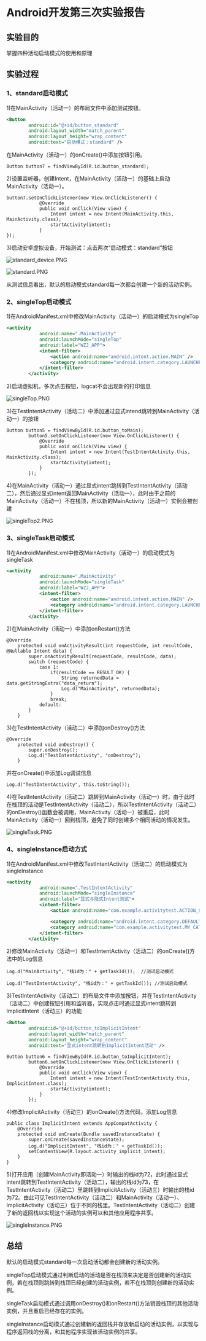 # Android开发第三次实验报告

## 实验目的

掌握四种活动启动模式的使用和原理

## 实验过程

### 1、standard启动模式

1)在MainActivity（活动一）的布局文件中添加测试按钮。

```main_layout.xml
<Button
        android:id="@+id/button_standard"
        android:layout_width="match_parent"
        android:layout_height="wrap_content"
        android:text="启动模式：standard" />
```

在MainActivity（活动一）的onCreate()中添加按钮引用。

```MainActivity
Button button7 = findViewById(R.id.button_standard);
```



2)设置监听器，创建Intent，在MainActivity（活动一）的基础上启动MainActivity（活动一）。

```MainActivity
button7.setOnClickListener(new View.OnClickListener() {
            @Override
            public void onClick(View view) {
                Intent intent = new Intent(MainActivity.this, MainActivity.class);
                startActivity(intent);
            }
});
```



3)启动安卓虚拟设备，开始测试：点击两次“启动模式：standard”按钮

![standard_device.PNG](https://github.com/Rainal14/2018118114_Android/blob/homework/Lab_03/Lab03_pic/standard_device.PNG?raw=true)



![standard.PNG](https://github.com/Rainal14/2018118114_Android/blob/homework/Lab_03/Lab03_pic/standard.PNG?raw=true)



从测试信息看出，默认的启动模式standard每一次都会创建一个新的活动实例。



### 2、singleTop启动模式

1)在AndroidManifest.xml中修改MainActivity（活动一）的启动模式为singleTop

```AndroidManifest.xml
<activity
            android:name=".MainActivity"
            android:launchMode="singleTop"
            android:label="WZJ_APP">
            <intent-filter>
                <action android:name="android.intent.action.MAIN" />
                <category android:name="android.intent.category.LAUNCHER" />
            </intent-filter>
        </activity>
```



2)启动虚拟机，多次点击按钮，logcat不会出现新的打印信息

![singleTop.PNG](https://github.com/Rainal14/2018118114_Android/blob/homework/Lab_03/Lab03_pic/singleTop.PNG?raw=true)



3)在TestIntentActivity（活动二）中添加通过显式intend跳转到MainActivity（活动一）的按钮

```TestIntentActivity
Button button5 = findViewById(R.id.button_toMain);
        button5.setOnClickListener(new View.OnClickListener() {
            @Override
            public void onClick(View view) {
                Intent intent = new Intent(TestIntentActivity.this, MainActivity.class);
                startActivity(intent);
            }
        });
```



4)在MainActivity（活动一）通过显式intent跳转到TestIntentActivity（活动二），然后通过显式intent返回MainActivity（活动一），此时由于之前的MainActivity（活动一）不在栈顶，所以新的MainActivity（活动一）实例会被创建

![singleTop2.PNG](https://github.com/Rainal14/2018118114_Android/blob/homework/Lab_03/Lab03_pic/singleTop2.PNG?raw=true)



### 3、singleTask启动模式

1)在AndroidManifest.xml中修改MainActivity（活动一）的启动模式为singleTask

```AndroidManifest.xml
<activity
            android:name=".MainActivity"
            android:launchMode="singleTask"
            android:label="WZJ_APP">
            <intent-filter>
                <action android:name="android.intent.action.MAIN" />
                <category android:name="android.intent.category.LAUNCHER" />
            </intent-filter>
        </activity>
```



2)在MainActivity（活动一）中添加onRestart()方法

```MainActivity
@Override
    protected void onActivityResult(int requestCode, int resultCode, @Nullable Intent data) {
        super.onActivityResult(requestCode, resultCode, data);
        switch (requestCode) {
            case 1:
                if(resultCode == RESULT_OK) {
                    String returnedData = data.getStringExtra("data_return");
                    Log.d("MainActivity", returnedData);
                }
                break;
            default:
        }
    }
```



3)在TestIntentActivity（活动二）中添加onDestroy()方法

```TestIntentActivity
@Override
    protected void onDestroy() {
        super.onDestroy();
        Log.d("TestIntentActivity", "onDestroy");
    }
```

并在onCreate()中添加Log调试信息

```TestIntentActivity
Log.d("TestIntentActivity", this.toString());
```



4)在TestIntentActivity（活动二）跳转到MainActivity（活动一）时，由于此时在栈顶的活动是TestIntentActivity（活动二），所以TestIntentActivity（活动二）的onDestroy()函数会被调用，MainActivity（活动一）被重启，此时MainActivity（活动一）回到栈顶，避免了同时创建多个相同活动的情况发生。

![singleTask.PNG](https://github.com/Rainal14/2018118114_Android/blob/homework/Lab_03/Lab03_pic/singleTask.PNG?raw=true)



### 4、singleInstance启动方式

1)在AndroidManifest.xml中修改TestIntentActivity（活动二）的启动模式为singleInstance

```AndroidManifest.xml
<activity
            android:name=".TestIntentActivity"
            android:launchMode="singleInstance"
            android:label="显式与隐式Intent测试">
            <intent-filter>
                <action android:name="com.example.activitytest.ACTION_START" />

                <category android:name="android.intent.category.DEFAULT" />
                <category android:name="com.example.activitytest.MY_CATEGORY" />
            </intent-filter>
        </activity>
```



2)修改MainActivity（活动一）和TestIntentActivity（活动二）的onCreate()方法中的Log信息

```MainActivity
Log.d("MainActivity", "栈id为：" + getTaskId());  //测试启动模式
```

```TestIntentActivity
Log.d("TestIntentActivity", "栈id为：" + getTaskId()); //测试启动模式
```



3)TestIntentActivity（活动二）的布局文件中添加按钮，并在TestIntentActivity（活动二）中创建按钮引用和监听器，实现点击时通过显式intent跳转到ImplicitIntent（活动三）的功能

```activity_test_intent.xml
<Button
        android:id="@+id/button_toImplicitIntent"
        android:layout_width="match_parent"
        android:layout_height="wrap_content"
        android:text="显式intent跳转到ImplicitIntent活动" />
```

```TestIntentActivity
Button button6 = findViewById(R.id.button_toImplicitIntent);
        button6.setOnClickListener(new View.OnClickListener() {
            @Override
            public void onClick(View view) {
                Intent intent = new Intent(TestIntentActivity.this, ImplicitIntent.class);
                startActivity(intent);
            }
        });
```



4)修改ImplicitActivity（活动三）的onCreate()方法代码，添加Log信息

```ImplicitIntent
public class ImplicitIntent extends AppCompatActivity {
    @Override
    protected void onCreate(Bundle savedInstanceState) {
        super.onCreate(savedInstanceState);
        Log.d("ImplicitIntent", "栈id为：" + getTaskId());
        setContentView(R.layout.activity_implicit_intent);
    }
}
```



5)打开应用（创建MainActivity即活动一）时输出的栈id为72，此时通过显式intent跳转到TestIntentActivity（活动二），输出的栈id为73，在TestIntentActivity（活动二）里跳转到ImplicitActivity（活动三）时输出的栈id为72。由此可见TestIntentActivity（活动二）和MainActivity（活动一）、ImplicitActivity（活动三）位于不同的栈里。TestIntentActivity（活动二）创建了新的返回栈以实现这个活动的实例可以和其他应用程序共享。

![singleInstance.PNG](https://github.com/Rainal14/2018118114_Android/blob/homework/Lab_03/Lab03_pic/singleInstance.PNG?raw=true)



## 总结

默认的启动模式standard每一次启动活动都会创建新的活动实例。

singleTop启动模式通过判断启动的活动是否在栈顶来决定是否创建新的活动实例，若在栈顶则跳转到栈顶已经创建的活动实例，若不在栈顶则创建新的活动实例。

singleTask启动模式通过调用onDestroy()和onRestart()方法销毁栈顶的其他活动实例，并且重启已经存在的实例。

singleInstance启动模式通过创建新的返回栈并存放新启动的活动实例，以实现与程序返回栈的分离，和其他程序实现该活动实例的共享。